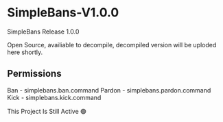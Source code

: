 # SimpleBans-V1.0.0
SimpleBans Release 1.0.0

Open Source, availiable to decompile, decompiled version will be uploded here shortly.

## Permissions

Ban - simplebans.ban.command
Pardon - simplebans.pardon.command
Kick - simplebans.kick.command

This Project Is Still Active 🟢


